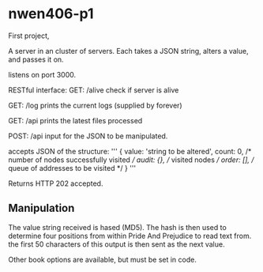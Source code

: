 # nwen406-p1

First project,

A server in an cluster of servers. Each takes a JSON string, alters a value, and passes it on.

listens on port 3000.

RESTful interface:
GET: /alive
  check if server is alive

GET: /log 
  prints the current logs (supplied by forever)

GET: /api
  prints the latest files processed

POST: /api
  input for the JSON to be manipulated.

  accepts JSON of the structure:
  '''
  {
    value: 'string to be altered',
    count: 0,    /* number of nodes successfully visited */
    audit: {},   /* visited nodes */
    order: [],   /* queue of addresses to be visited */
  }
  '''

  Returns HTTP 202 accepted.

## Manipulation

The value string received is hased (MD5). The hash is then used to determine four positions from within Pride And Prejudice to read text from. the first 50 characters of this output is then sent as the next value.

Other book options are available, but must be set in code.
